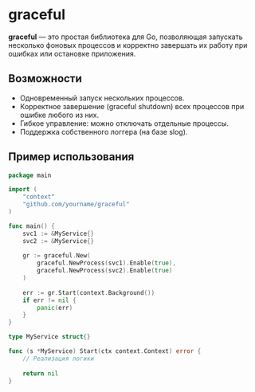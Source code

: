 # graceful

**graceful** — это простая библиотека для Go, позволяющая запускать несколько фоновых процессов и корректно завершать их работу при ошибках или остановке приложения.

## Возможности

- Одновременный запуск нескольких процессов.
- Корректное завершение (graceful shutdown) всех процессов при ошибке любого из них.
- Гибкое управление: можно отключать отдельные процессы.
- Поддержка собственного логгера (на базе slog).

## Пример использования

```go
package main

import (
    "context"
    "github.com/yourname/graceful"
)

func main() {
    svc1 := &MyService{}
    svc2 := &MyService{}
    
    gr := graceful.New(
        graceful.NewProcess(svc1).Enable(true),
        graceful.NewProcess(svc2).Enable(true)
    )
    
    err := gr.Start(context.Background())
    if err != nil {
    	panic(err)
    }
}

type MyService struct{}

func (s *MyService) Start(ctx context.Context) error {
    // Реализация логики
    
    return nil
}